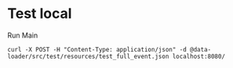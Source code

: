 # Test local

Run Main

```
curl -X POST -H "Content-Type: application/json" -d @data-loader/src/test/resources/test_full_event.json localhost:8080/
```